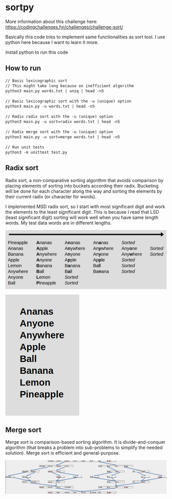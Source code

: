 # sortpy

More information about this challenge here:
https://codingchallenges.fyi/challenges/challenge-sort/

Basically this code tries to implement same functionalities as sort tool. I use python here because I want to learn it more.

Install python to run this code

## How to run

```
// Basic lexicographic sort
// This might take long because on inefficient algorithm
python3 main.py words.txt | uniq | head -n5

// Basic lexicographic sort with the -u (unique) option
python3 main.py -u words.txt | head -n5

// Radix radix sort with the -u (unique) option
python3 main.py -u sort=radix words.txt | head -n5

// Radix merge sort with the -u (unique) option
python3 main.py -u sort=merge words.txt | head -n5

// Run unit tests
python3 -m unittest test.py
```

## Radix sort

Radix sort, a non-comparative sorting algorithm that avoids comparison by placing elements of sorting into buckets according their radix.
Bucketing will be done for each character along the way and sorting the elements by their current radix (or character for words).

I implemented MSD radix sort, so I start with most significant digit and work the elements to the least significant digit. This is because I read that LSD (least significant digit) sorting will work well when you have same length words. My test data words are in different lengths.

![](radix-msd.png)

![](radix-msd-final.png)

## Merge sort

Merge sort is comparison-based sorting algorithm. It is divide-and-conquer algorithm (that breaks a problem into sub-problems to simplify the needed solution). Merge sort is efficient and general-purpose.

![](mergesort.png)